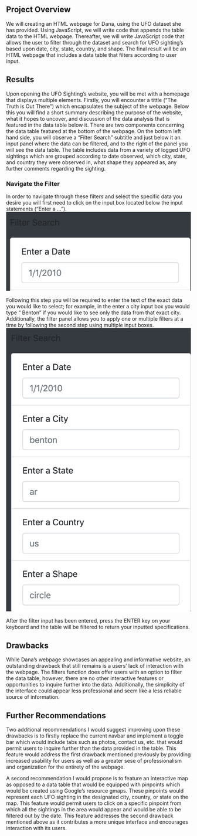 ## Project Overview 
We will creating an HTML webpage for Dana, using the UFO dataset she has provided. Using JavaScript, we will write code that appends the table data to the HTML webpage. Thereafter, we will write JavaScript code that allows the user to filter through the dataset and search for UFO sighting’s based upon date, city, state, country, and shape. The final result will be an HTML webpage that includes a data table that filters according to user input. 

## Results 
Upon opening the UFO Sighting’s website, you will be met with a homepage that displays multiple elements. Firstly, you will encounter a tittle (“The Truth is Out There”) which encapsulates the subject of the webpage. Below this you will find a short summary describing the purpose of the website, what it hopes to uncover, and discussion of the data analysis that is featured in the data table below it. There are two components concerning the data table featured at the bottom of the webpage. On the bottom left hand side, you will observe a “Filter Search” subtitle and just below it an input panel where the data can be filtered, and to the right of the panel you will see the data table. The table includes data from a variety of logged UFO sightings which are grouped according to date observed, which city, state, and country they were observed in, what shape they appeared as, any further comments regarding the sighting. 

### Navigate the Filter 
In order to navigate through these filters and select the specific data you desire you will first need to click on the input box located below the input statements (“Enter a …”). 
![step_1:](./Resources/step_1.png)

Following this step you will be required to enter the text of the exact data you would like to select; for example, in the enter a city input box you would type “ Benton” if you would like to see only the data from that exact city. Additionally, the filter panel allows you to apply one or multiple filters at a time by following the second step using multiple input boxes. 
![step_2:](./Resources/step_2.png)

After the filter input has been entered, press the ENTER key on your keyboard and the table will be filtered to return your inputted specifications. 

## Drawbacks 
While Dana’s webpage showcases an appealing and informative website, an outstanding drawback that still remains is a users’ lack of interaction with the webpage. The filters function does offer users with an option to filter the data table, however, there are no other interactive features or opportunities to inquire further into the data. Additionally, the simplicity of the interface could appear less professional and seem like a less reliable source of information. 


## Further Recommendations 
Two additional recommendations I would suggest improving upon these drawbacks is to firstly replace the current navbar and implement a toggle bar which would include tabs such as photos, contact us, etc. that would permit users to inquire further than the data provided in the table. This feature would address the first drawback mentioned previously by providing increased usability for users as well as a greater sese of professionalism and organization for the entirety of the webpage. 

A second recommendation I would propose is to feature an interactive map as opposed to a data table that would be equipped with pinpoints which would be created using Google’s resource gmaps. These pinpoints would represent each UFO sighting in the designated city, country, or state on the map. This feature would permit users to click on a specific pinpoint from which all the sightings in the area would appear and would be able to be filtered out by the date. This feature addresses the second drawback mentioned above as it contributes a more unique interface and encourages interaction with its users. 
